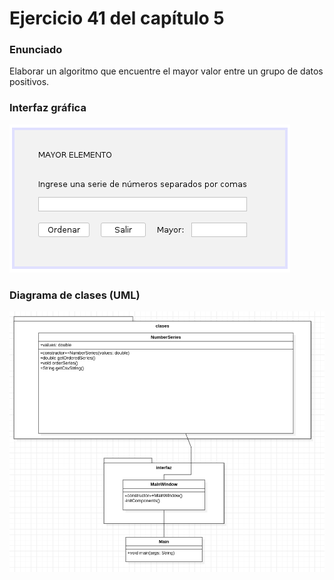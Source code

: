 # Ejercicio 41 del capítulo 5

### Enunciado
Elaborar un algoritmo que encuentre el mayor valor entre un grupo de datos positivos.

### Interfaz gráfica
![Imagen de la interfaz gráfica](./gui.png)

### Diagrama de clases (UML)
![Imagen del diagrama de clases en UML](./DiagramaClases.png)
